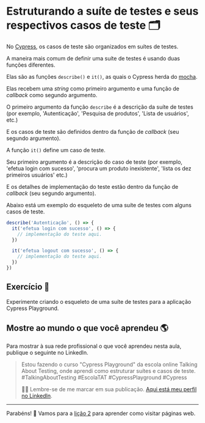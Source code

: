 # Estruturando a suíte de testes e seus respectivos casos de teste 🗂️

No [Cypress](https://cypress.io/), os casos de teste são organizados em suítes de testes.

A maneira mais comum de definir uma suíte de testes é usando duas funções diferentes.

Elas são as funções `describe()` e `it()`, as quais o Cypress herda do [mocha](https://docs.cypress.io/guides/references/bundled-libraries#Mocha).

Elas recebem uma _string_ como primeiro argumento e uma função de _callback_ como segundo argumento.

O primeiro argumento da função `describe` é a descrição da suíte de testes (por exemplo, 'Autenticação', 'Pesquisa de produtos', 'Lista de usuários', etc.)

E os casos de teste são definidos dentro da função de _callback_ (seu segundo argumento).

A função `it()` define um caso de teste.

Seu primeiro argumento é a descrição do caso de teste (por exemplo, 'efetua login com sucesso', 'procura um produto inexistente', 'lista os dez primeiros usuários' etc.)

E os detalhes de implementação do teste estão dentro da função de _callback_ (seu segundo argumento).

Abaixo está um exemplo do esqueleto de uma suíte de testes com alguns casos de teste.

```js
describe('Autenticação', () => {
  it('efetua login com sucesso', () => {
    // implementação do teste aqui.
  })

  it('efetua logout com sucesso', () => {
    // implementação do teste aqui.
  })
})

```

## Exercício 🎯

Experimente criando o esqueleto de uma suíte de testes para a aplicação Cypress Playground.

## Mostre ao mundo o que você aprendeu 🌎

Para mostrar à sua rede profissional o que você aprendeu nesta aula, publique o seguinte no LinkedIn.

> Estou fazendo o curso "Cypress Playground" da escola online Talking About Testing, onde aprendi como estruturar suítes e casos de teste. #TalkingAboutTesting #EscolaTAT #CypressPlayground #Cypress
>
> 👨‍🏫 Lembre-se de me marcar em sua publicação. [Aqui está meu perfil no LinkedIn](https://www.linkedin.com/in/walmyr-lima-e-silva-filho).

___

Parabéns! 🎉 Vamos para a [lição 2](./02.md) para aprender como visitar páginas web.
